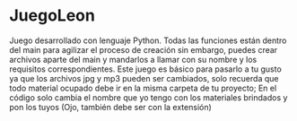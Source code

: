 # JuegoLeon
Juego desarrollado con lenguaje Python. Todas las funciones están dentro del main para agilizar el proceso de creación sin embargo, puedes crear archivos aparte del main y mandarlos a llamar con su nombre y los requisitos correspondientes. 
Este juego es básico para pasarlo a tu gusto ya que los archivos jpg y mp3 pueden ser cambiados, solo recuerda que todo material ocupado debe ir en la misma carpeta de tu proyecto; En el código solo cambia el nombre que yo tengo con los materiales brindados y pon los tuyos (Ojo, también debe ser con la extensión)
